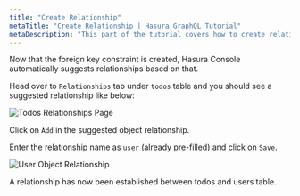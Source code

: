 ```yaml
---
title: "Create Relationship"
metaTitle: "Create Relationship | Hasura GraphQL Tutorial"
metaDescription: "This part of the tutorial covers how to create relationship between two tables using Hasura console"
---
```



<YoutubeEmbed link="https://www.youtube.com/embed/D0QthrXu_Jc" />

Now that the foreign key constraint is created, Hasura Console automatically suggests relationships based on that.

Head over to `Relationships` tab under `todos` table and you should see a suggested relationship like below:

![Todos Relationships Page](https://graphql-engine-cdn.hasura.io/learn-hasura/assets/graphql-hasura/todos-relationship-page.png)

Click on `Add` in the suggested object relationship.

Enter the relationship name as `user` (already pre-filled) and click on `Save`.

![User Object Relationship](https://graphql-engine-cdn.hasura.io/learn-hasura/assets/graphql-hasura/todos-relationship-user.png)

A relationship has now been established between todos and users table.

